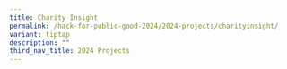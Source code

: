 ```yaml
---
title: Charity Insight
permalink: /hack-for-public-good-2024/2024-projects/charityinsight/
variant: tiptap
description: ""
third_nav_title: 2024 Projects
---
```

